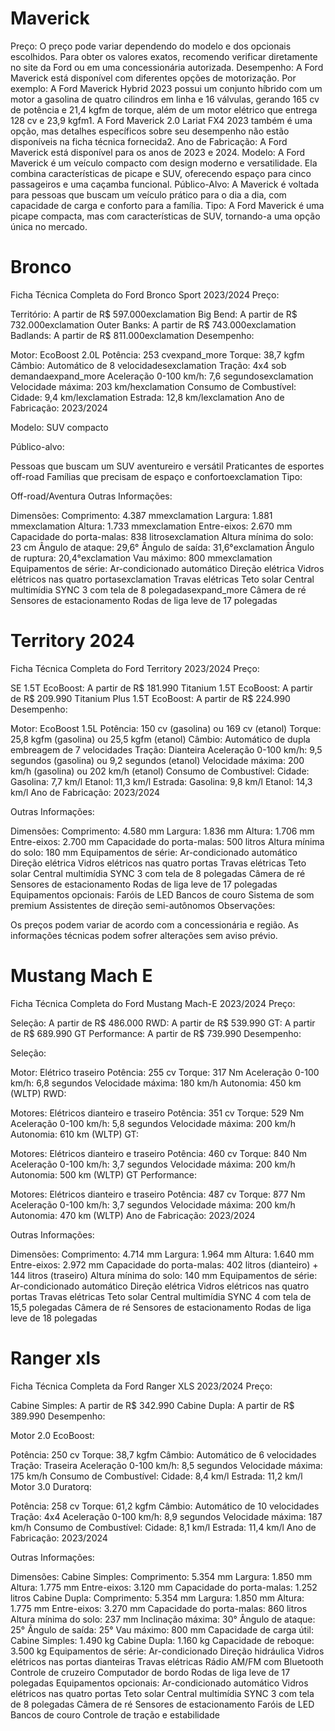 # Maverick 
Preço:
O preço pode variar dependendo do modelo e dos opcionais escolhidos. Para obter os valores exatos, recomendo verificar diretamente no site da Ford ou em uma concessionária autorizada.
Desempenho:
A Ford Maverick está disponível com diferentes opções de motorização. Por exemplo:
A Ford Maverick Hybrid 2023 possui um conjunto híbrido com um motor a gasolina de quatro cilindros em linha e 16 válvulas, gerando 165 cv de potência e 21,4 kgfm de torque, além de um motor elétrico que entrega 128 cv e 23,9 kgfm1.
A Ford Maverick 2.0 Lariat FX4 2023 também é uma opção, mas detalhes específicos sobre seu desempenho não estão disponíveis na ficha técnica fornecida2.
Ano de Fabricação:
A Ford Maverick está disponível para os anos de 2023 e 2024.
Modelo:
A Ford Maverick é um veículo compacto com design moderno e versatilidade. Ela combina características de picape e SUV, oferecendo espaço para cinco passageiros e uma caçamba funcional.
Público-Alvo:
A Maverick é voltada para pessoas que buscam um veículo prático para o dia a dia, com capacidade de carga e conforto para a família.
Tipo:
A Ford Maverick é uma picape compacta, mas com características de SUV, tornando-a uma opção única no mercado.



# Bronco 

Ficha Técnica Completa do Ford Bronco Sport 2023/2024
Preço:

Território: A partir de R$ 597.000exclamation
Big Bend: A partir de R$ 732.000exclamation
Outer Banks: A partir de R$ 743.000exclamation
Badlands: A partir de R$ 811.000exclamation
Desempenho:

Motor: EcoBoost 2.0L
Potência: 253 cvexpand_more
Torque: 38,7 kgfm
Câmbio: Automático de 8 velocidadesexclamation
Tração: 4x4 sob demandaexpand_more
Aceleração 0-100 km/h: 7,6 segundosexclamation
Velocidade máxima: 203 km/hexclamation
Consumo de Combustível:
Cidade: 9,4 km/lexclamation
Estrada: 12,8 km/lexclamation
Ano de Fabricação: 2023/2024

Modelo: SUV compacto

Público-alvo:

Pessoas que buscam um SUV aventureiro e versátil
Praticantes de esportes off-road
Famílias que precisam de espaço e confortoexclamation
Tipo:

Off-road/Aventura
Outras Informações:

Dimensões:
Comprimento: 4.387 mmexclamation
Largura: 1.881 mmexclamation
Altura: 1.733 mmexclamation
Entre-eixos: 2.670 mm
Capacidade do porta-malas: 838 litrosexclamation
Altura mínima do solo: 23 cm
Ângulo de ataque: 29,6°
Ângulo de saída: 31,6°exclamation
Ângulo de ruptura: 20,4°exclamation
Vau máximo: 800 mmexclamation
Equipamentos de série:
Ar-condicionado automático
Direção elétrica
Vidros elétricos nas quatro portasexclamation
Travas elétricas
Teto solar
Central multimídia SYNC 3 com tela de 8 polegadasexpand_more
Câmera de ré
Sensores de estacionamento
Rodas de liga leve de 17 polegadas




# Territory 2024


Ficha Técnica Completa do Ford Territory 2023/2024
Preço:

SE 1.5T EcoBoost: A partir de R$ 181.990
Titanium 1.5T EcoBoost: A partir de R$ 209.990
Titanium Plus 1.5T EcoBoost: A partir de R$ 224.990
Desempenho:

Motor: EcoBoost 1.5L
Potência: 150 cv (gasolina) ou 169 cv (etanol)
Torque: 25,8 kgfm (gasolina) ou 25,5 kgfm (etanol)
Câmbio: Automático de dupla embreagem de 7 velocidades
Tração: Dianteira
Aceleração 0-100 km/h: 9,5 segundos (gasolina) ou 9,2 segundos (etanol)
Velocidade máxima: 200 km/h (gasolina) ou 202 km/h (etanol)
Consumo de Combustível:
Cidade:
Gasolina: 7,7 km/l
Etanol: 11,3 km/l
Estrada:
Gasolina: 9,8 km/l
Etanol: 14,3 km/l
Ano de Fabricação: 2023/2024

Outras Informações:

Dimensões:
Comprimento: 4.580 mm
Largura: 1.836 mm
Altura: 1.706 mm
Entre-eixos: 2.700 mm
Capacidade do porta-malas: 500 litros
Altura mínima do solo: 180 mm
Equipamentos de série:
Ar-condicionado automático
Direção elétrica
Vidros elétricos nas quatro portas
Travas elétricas
Teto solar
Central multimídia SYNC 3 com tela de 8 polegadas
Câmera de ré
Sensores de estacionamento
Rodas de liga leve de 17 polegadas
Equipamentos opcionais:
Faróis de LED
Bancos de couro
Sistema de som premium
Assistentes de direção semi-autônomos
Observações:

Os preços podem variar de acordo com a concessionária e região.
As informações técnicas podem sofrer alterações sem aviso prévio.


# Mustang Mach E

Ficha Técnica Completa do Ford Mustang Mach-E 2023/2024
Preço:

Seleção: A partir de R$ 486.000
RWD: A partir de R$ 539.990
GT: A partir de R$ 689.990
GT Performance: A partir de R$ 739.990
Desempenho:

Seleção:

Motor: Elétrico traseiro
Potência: 255 cv
Torque: 317 Nm
Aceleração 0-100 km/h: 6,8 segundos
Velocidade máxima: 180 km/h
Autonomia: 450 km (WLTP)
RWD:

Motores: Elétricos dianteiro e traseiro
Potência: 351 cv
Torque: 529 Nm
Aceleração 0-100 km/h: 5,8 segundos
Velocidade máxima: 200 km/h
Autonomia: 610 km (WLTP)
GT:

Motores: Elétricos dianteiro e traseiro
Potência: 460 cv
Torque: 840 Nm
Aceleração 0-100 km/h: 3,7 segundos
Velocidade máxima: 200 km/h
Autonomia: 500 km (WLTP)
GT Performance:

Motores: Elétricos dianteiro e traseiro
Potência: 487 cv
Torque: 877 Nm
Aceleração 0-100 km/h: 3,7 segundos
Velocidade máxima: 200 km/h
Autonomia: 470 km (WLTP)
Ano de Fabricação: 2023/2024

Outras Informações:

Dimensões:
Comprimento: 4.714 mm
Largura: 1.964 mm
Altura: 1.640 mm
Entre-eixos: 2.972 mm
Capacidade do porta-malas: 402 litros (dianteiro) + 144 litros (traseiro)
Altura mínima do solo: 140 mm
Equipamentos de série:
Ar-condicionado automático
Direção elétrica
Vidros elétricos nas quatro portas
Travas elétricas
Teto solar
Central multimídia SYNC 4 com tela de 15,5 polegadas
Câmera de ré
Sensores de estacionamento
Rodas de liga leve de 18 polegadas


# Ranger xls 



Ficha Técnica Completa da Ford Ranger XLS 2023/2024
Preço:

Cabine Simples: A partir de R$ 342.990
Cabine Dupla: A partir de R$ 389.990
Desempenho:

Motor 2.0 EcoBoost:

Potência: 250 cv
Torque: 38,7 kgfm
Câmbio: Automático de 6 velocidades
Tração: Traseira
Aceleração 0-100 km/h: 8,5 segundos
Velocidade máxima: 175 km/h
Consumo de Combustível:
Cidade: 8,4 km/l
Estrada: 11,2 km/l
Motor 3.0 Duratorq:

Potência: 258 cv
Torque: 61,2 kgfm
Câmbio: Automático de 10 velocidades
Tração: 4x4
Aceleração 0-100 km/h: 8,9 segundos
Velocidade máxima: 187 km/h
Consumo de Combustível:
Cidade: 8,1 km/l
Estrada: 11,4 km/l
Ano de Fabricação: 2023/2024

Outras Informações:

Dimensões:
Cabine Simples:
Comprimento: 5.354 mm
Largura: 1.850 mm
Altura: 1.775 mm
Entre-eixos: 3.120 mm
Capacidade do porta-malas: 1.252 litros
Cabine Dupla:
Comprimento: 5.354 mm
Largura: 1.850 mm
Altura: 1.775 mm
Entre-eixos: 3.270 mm
Capacidade do porta-malas: 860 litros
Altura mínima do solo: 237 mm
Inclinação máxima: 30°
Ângulo de ataque: 25°
Ângulo de saída: 25°
Vau máximo: 800 mm
Capacidade de carga útil:
Cabine Simples: 1.490 kg
Cabine Dupla: 1.160 kg
Capacidade de reboque: 3.500 kg
Equipamentos de série:
Ar-condicionado
Direção hidráulica
Vidros elétricos nas portas dianteiras
Travas elétricas
Rádio AM/FM com Bluetooth
Controle de cruzeiro
Computador de bordo
Rodas de liga leve de 17 polegadas
Equipamentos opcionais:
Ar-condicionado automático
Vidros elétricos nas quatro portas
Teto solar
Central multimídia SYNC 3 com tela de 8 polegadas
Câmera de ré
Sensores de estacionamento
Faróis de LED
Bancos de couro
Controle de tração e estabilidade